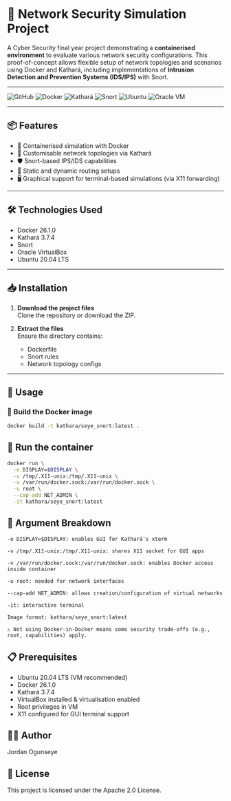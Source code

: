 # 🔐 Network Security Simulation Project

A Cyber Security final year project demonstrating a **containerised environment** to evaluate various network security configurations. This proof-of-concept allows flexible setup of network topologies and scenarios using Docker and Kathará, including implementations of **Intrusion Detection and Prevention Systems (IDS/IPS)** with Snort.

---

![GitHub](https://img.shields.io/github/last-commit/Mr-Seye/network-security-simulation?logo=github)
![Docker](https://img.shields.io/badge/Docker-2496ED?logo=docker&logoColor=white)
![Kathará](https://img.shields.io/badge/Kathará-Networking-blueviolet)
![Snort](https://img.shields.io/badge/Snort-IDS%2FIPS-red)
![Ubuntu](https://img.shields.io/badge/Ubuntu-20.04-E95420?logo=ubuntu&logoColor=white)
![Oracle VM](https://img.shields.io/badge/Oracle%20VM-VirtualBox-blue)

---

## 📦 Features

- 🐳 Containerised simulation with Docker
- 🔁 Customisable network topologies via Kathará
- 🛡️ Snort-based IPS/IDS capabilities
- 🧪 Static and dynamic routing setups
- 🖥️ Graphical support for terminal-based simulations (via X11 forwarding)

---

## 🛠️ Technologies Used

- Docker 26.1.0  
- Kathará 3.7.4  
- Snort  
- Oracle VirtualBox  
- Ubuntu 20.04 LTS  

---

## 📥 Installation

1. **Download the project files**  
   Clone the repository or download the ZIP.

2. **Extract the files**  
   Ensure the directory contains:
   - Dockerfile  
   - Snort rules  
   - Network topology configs  

---

## 🚀 Usage

### 🔧 Build the Docker image

```bash
docker build -t kathara/seye_snort:latest .

```

## 🧱 Run the container

```bash
docker run \
  -e DISPLAY=$DISPLAY \
  -v /tmp/.X11-unix:/tmp/.X11-unix \
  -v /var/run/docker.sock:/var/run/docker.sock \
  -u root \
  --cap-add NET_ADMIN \
  -it kathara/seye_snort:latest
```

## 🧩 Argument Breakdown

    -e DISPLAY=$DISPLAY: enables GUI for Kathará's xterm

    -v /tmp/.X11-unix:/tmp/.X11-unix: shares X11 socket for GUI apps

    -v /var/run/docker.sock:/var/run/docker.sock: enables Docker access inside container

    -u root: needed for network interfaces

    --cap-add NET_ADMIN: allows creation/configuration of virtual networks

    -it: interactive terminal

    Image format: kathara/seye_snort:latest

    ⚠️ Not using Docker-in-Docker means some security trade-offs (e.g., root, capabilities) apply.

## 📋 Prerequisites

- Ubuntu 20.04 LTS (VM recommended)
- Docker 26.1.0
- Kathará 3.7.4
- VirtualBox installed & virtualisation enabled
- Root privileges in VM
- X11 configured for GUI terminal support

## 👨‍💻 Author

Jordan Ogunseye

## 🪪 License

This project is licensed under the Apache 2.0 License.

